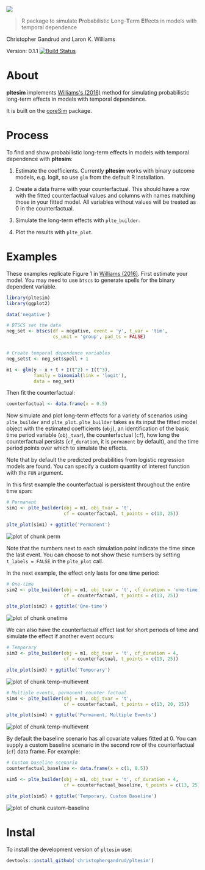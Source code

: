 


![](img/pltesim_logo_annimation.gif)

> R package to simulate **P**robabilistic **L**ong-**T**erm **E**ffects in models with temporal dependence

Christopher Gandrud and Laron K. Williams

Version: 0.1.1 [![Build Status](https://travis-ci.org/christophergandrud/pltesim.svg?branch=master)](https://travis-ci.org/christophergandrud/pltesim)

# About

**pltesim** implements [Williams's (2016)](http://pan.oxfordjournals.org/content/24/2/243) method for simulating probabilistic long-term effects in models with temporal dependence. 

It is built on the [coreSim](https://github.com/christophergandrud/coreSim) 
package.

# Process

To find and show probabilistic long-term effects in models with temporal dependence with **pltesim**:

1. Estimate the coefficients. Currently **pltesim** works with
binary outcome models, e.g. logit, so use `glm` from the default R installation.

2. Create a data frame with your counterfactual. This should have a row with the fitted counterfactual values and columns with names matching those in your fitted model. All variables without values will be treated as 0 in the counterfactual.

3. Simulate the long-term effects with `plte_builder`. 

4. Plot the results with `plte_plot`.

# Examples 

These examples replicate Figure 1 in [Williams (2016)](http://pan.oxfordjournals.org/content/24/2/243). First estimate your model. You may need to use `btscs` to generate spells for the binary dependent variable. 


```r
library(pltesim)
library(ggplot2)

data('negative')

# BTSCS set the data
neg_set <- btscs(df = negative, event = 'y', t_var = 'tim',
                 cs_unit = 'group', pad_ts = FALSE)


# Create temporal dependence variables
neg_set$t <- neg_set$spell + 1

m1 <- glm(y ~ x + t + I(t^2) + I(t^3),
          family = binomial(link = 'logit'),
          data = neg_set)
```

Then fit the counterfactual:


```r
counterfactual <- data.frame(x = 0.5)
```

Now simulate and plot long-term effects for a variety of scenarios using `plte_builder` and `plte_plot`. `plte_builder` takes as its input the fitted model object with the estimated coefficients (`obj`), an identification of the basic time period variable (`obj_tvar`), the counterfactual (`cf`), how long the counterfactual persists (`cf_duration`, it is `permanent` by default), and the time period points over which to simulate the effects. 

Note that by default the predicted probabilities from logistic regression models are found. You can specify a custom quantity of interest function with the `FUN` argument. 

In this first example the counterfactual is persistent throughout the entire time span:


```r
# Permanent
sim1 <- plte_builder(obj = m1, obj_tvar = 't',
                     cf = counterfactual, t_points = c(13, 25))

plte_plot(sim1) + ggtitle('Permanent')
```

![plot of chunk perm](figure/perm-1.png)

Note that the numbers next to each simulation point indicate the time since
the last event. You can choose to not show these numbers by setting `t_labels = FALSE` in the `plte_plot` call.

In the next example, the effect only lasts for one time period:


```r
# One-time
sim2 <- plte_builder(obj = m1, obj_tvar = 't', cf_duration = 'one-time',
                     cf = counterfactual, t_points = c(13, 25))

plte_plot(sim2) + ggtitle('One-time')
```

![plot of chunk onetime](figure/onetime-1.png)

We can also have the counterfactual effect last for short periods of time and simulate the effect if another event occurs:


```r
# Temporary
sim3 <- plte_builder(obj = m1, obj_tvar = 't', cf_duration = 4,
                     cf = counterfactual, t_points = c(13, 25))

plte_plot(sim3) + ggtitle('Temporary')
```

![plot of chunk temp-multievent](figure/temp-multievent-1.png)

```r
# Multiple events, permanent counter factual
sim4 <- plte_builder(obj = m1, obj_tvar = 't',
                     cf = counterfactual, t_points = c(13, 20, 25))

plte_plot(sim4) + ggtitle('Permanent, Multiple Events')
```

![plot of chunk temp-multievent](figure/temp-multievent-2.png)

By default the baseline scenario has all covariate values fitted at 0. You can supply a custom baseline scenario in the second row of the counterfactual (`cf`) data frame. For example:


```r
# Custom baseline scenario
counterfactual_baseline <- data.frame(x = c(1, 0.5))

sim5 <- plte_builder(obj = m1, obj_tvar = 't', cf_duration = 4,
                     cf = counterfactual_baseline, t_points = c(13, 25))

plte_plot(sim5) + ggtitle('Temporary, Custom Baseline')
```

![plot of chunk custom-baseline](figure/custom-baseline-1.png)


# Instal

To install the development version of `pltesim` use:


```r
devtools::install_github('christophergandrud/pltesim')
```
